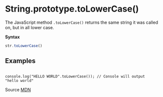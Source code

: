 # String.prototype.toLowerCase()

The JavaScript method `.toLowerCase()` returns the same string it was called on, but in all lower case.

**Syntax**
```js
str.toLowerCase()
```


## Examples
```

console.log("HELLO WORLD".toLowerCase()); // Console will output "hello world"

```


Source [MDN](https://developer.mozilla.org/en-US/docs/Web/JavaScript/Reference/Global_Objects/String/toLowerCase)